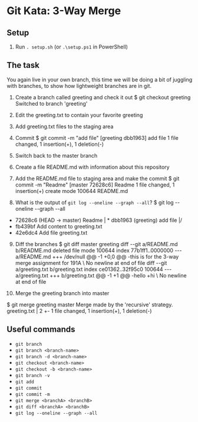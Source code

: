 # Git Kata: 3-Way Merge

## Setup

1. Run `. setup.sh` (or `.\setup.ps1` in PowerShell)

## The task
You again live in your own branch, this time we will be doing a bit of juggling with branches, to show how lightweight branches are in git.

1. Create a branch called greeting and check it out
$ git checkout greeting
Switched to branch 'greeting'

2. Edit the greeting.txt to contain your favorite greeting
3. Add greeting.txt files to the staging area
4. Commit
$ git commit -m "add file"
[greeting dbb1963] add file
 1 file changed, 1 insertion(+), 1 deletion(-)

5. Switch back to the master branch
6. Create a file README.md with information about this repository
7. Add the README.md file to staging area and make the commit
$ git commit -m "Readme"
[master 72628c6] Readme
 1 file changed, 1 insertion(+)
 create mode 100644 README.md

8. What is the output of `git log --oneline --graph --all`?
$ git log --oneline --graph --all
* 72628c6 (HEAD -> master) Readme
| * dbb1963 (greeting) add file
|/
* fb439bf Add content to greeting.txt
* 42e6dc4 Add file greeting.txt


9. Diff the branches
$ git diff master greeting
diff --git a/README.md b/README.md
deleted file mode 100644
index 77b1ff1..0000000
--- a/README.md
+++ /dev/null
@@ -1 +0,0 @@
-this is for the 3-way merge assignment for 191A
\ No newline at end of file
diff --git a/greeting.txt b/greeting.txt
index ce01362..32f95c0 100644
--- a/greeting.txt
+++ b/greeting.txt
@@ -1 +1 @@
-hello
+hi
\ No newline at end of file


10. Merge the greeting branch into master

$ git merge greeting master
Merge made by the 'recursive' strategy.
 greeting.txt | 2 +-
 1 file changed, 1 insertion(+), 1 deletion(-)

## Useful commands
- `git branch`
- `git branch <branch-name>`
- `git branch -d <branch-name>`
- `git checkout <branch-name>`
- `git checkout -b <branch-name>`
- `git branch -v`
- `git add`
- `git commit`
- `git commit -m`
- `git merge <branchA> <branchB>`
- `git diff <branchA> <branchB>`
- `git log --oneline --graph --all`
